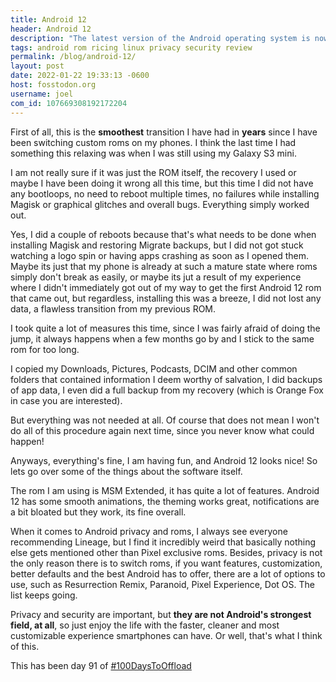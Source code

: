 ```yaml
---
title: Android 12
header: Android 12
description: "The latest version of the Android operating system is now running on my device, and here's what I think of it so far."
tags: android rom ricing linux privacy security review
permalink: /blog/android-12/
layout: post
date: 2022-01-22 19:33:13 -0600
host: fosstodon.org
username: joel
com_id: 107669308192172204
---
```


First of all, this is the **smoothest** transition I have had in **years** since I have been switching custom roms on my phones. I think the last time I had something this relaxing was when I was still using my Galaxy S3 mini.

I am not really sure if it was just the ROM itself, the recovery I used or maybe I have been doing it wrong all this time, but this time I did not have any bootloops, no need to reboot multiple times, no failures while installing Magisk or graphical glitches and overall bugs. Everything simply worked out.

Yes, I did a couple of reboots because that's what needs to be done when installing Magisk and restoring Migrate backups, but I did not got stuck watching a logo spin or having apps crashing as soon as I opened them. Maybe its just that my phone is already at such a mature state where roms simply don't break as easily, or maybe its jut a result of my experience where I didn't immediately got out of my way to get the first Android 12 rom that came out, but regardless, installing this was a breeze, I did not lost any data, a flawless transition from my previous ROM.

I took quite a lot of measures this time, since I was fairly afraid of doing the jump, it always happens when a few months go by and I stick to the same rom for too long.

I copied my Downloads, Pictures, Podcasts, DCIM and other common folders that contained information I deem worthy of salvation, I did backups of app data, I even did a full backup from my recovery (which is Orange Fox in case you are interested). 

But everything was not needed at all. Of course that does not mean I won't do all of this procedure again next time, since you never know what could happen!

Anyways, everything's fine, I am having fun, and Android 12 looks nice! So lets go over some of the things about the software itself.

The rom I am using is MSM Extended, it has quite a lot of features. Android 12 has some smooth animations, the theming works great, notifications are a bit bloated but they work, its fine overall.

When it comes to Android privacy and roms, I always see everyone recommending Lineage, but I find it incredibly weird that basically nothing else gets mentioned other than Pixel exclusive roms. Besides, privacy is not the only reason there is to switch roms, if you want features, customization, better defaults and the best Android has to offer, there are a lot of options to use, such as Resurrection Remix, Paranoid, Pixel Experience, Dot OS. The list keeps going.


Privacy and security are important, but **they are not Android's strongest field, at all**, so just enjoy the life with the faster, cleaner and most customizable experience smartphones can have. Or well, that's what I think of this.

This has been day 91 of [#100DaysToOffload](https://100daystooffload.com)


